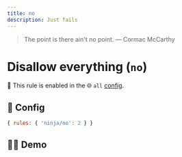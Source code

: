 ```yaml
---
title: no
description: Just fails
---
```


<script setup lang="ts">
import CodeEditor from '../../.vitepress/theme/components/code-editor.vue';
import {ruleName, presetConfigs, initialText, fakeLint} from '../../src/sample-code/no';
</script>

> The point is there ain't no point. — Cormac McCarthy

# Disallow everything (`no`)

💼 This rule is enabled in the 🌐 `all` [config](/configs/).

<!-- end auto-generated rule header -->

## 🔧 Config

```js
{ rules: { 'ninja/no': 2 } }
```

## 🧑‍💻 Demo

<CodeEditor :rule="ruleName" :text="initialText" :presetConfigs="presetConfigs" :fakeLint="fakeLint" />

